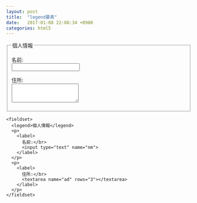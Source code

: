 ```yaml
---
layout: post
title:  "legend要素"
date:   2017-01-08 22:08:34 +0900
categories: html5
---
```


<fieldset>
  <legend>個人情報</legend>
  <p>
    <label>
	  名前:<br>
	  <input type="text" name="nm">
	</label>
  </p>
  <p>
    <label>
	  住所:<br>
	  <textarea name="ad" rows="3"></textarea>
	</label>
  </p>
</fieldset>

```
<fieldset>
  <legend>個人情報</legend>
  <p>
    <label>
	  名前:</br>
	  <input type="text" name="nm">
	</label>
  </p>
  <p>
    <label>
	  住所:</br>
	  <textarea name="ad" rows="3"></textarea>
	</label>
  </p>
</fieldset>
```
